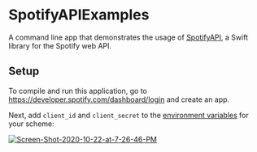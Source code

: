 # SpotifyAPIExamples

A command line app that demonstrates the usage of [SpotifyAPI](https://github.com/Peter-Schorn/SpotifyAPI), a Swift library for the Spotify web API.

## Setup

To compile and run this application, go to https://developer.spotify.com/dashboard/login and create an app. 

Next, add `client_id` and `client_secret` to the [environment variables][1] for your scheme:

<a href="https://ibb.co/MDYw2dS"><img src="https://i.ibb.co/pvtV0qw/Screen-Shot-2020-10-22-at-7-26-46-PM.png" alt="Screen-Shot-2020-10-22-at-7-26-46-PM" border="0"></a>



[1]: https://help.apple.com/xcode/mac/11.4/index.html?localePath=en.lproj#/dev3ec8a1cb4

